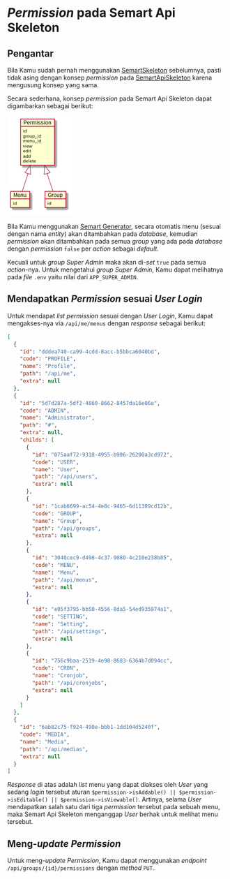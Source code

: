 # *Permission* pada Semart Api Skeleton

## Pengantar

Bila Kamu sudah pernah menggunakan [SemartSkeleton](https://github.com/KejawenLab/SemartSkeleton) sebelumnya, pasti tidak asing dengan konsep *permission* pada [SemartApiSkeleton](https://github.com/KejawenLab/SemartApiSkeleton) karena mengusung konsep yang sama.

Secara sederhana, konsep *permission* pada Semart Api Skeleton dapat digambarkan sebagai berikut:

![Permission](assets/permission.png)

Bila Kamu menggunakan [Semart Generator](generator.md), secara otomatis menu (sesuai dengan nama *entity*) akan ditambahkan pada *database*, kemudian *permission* akan ditambahkan pada semua *group* yang ada pada *database* dengan *permission* `false` per *action* sebagai *default*. 

Kecuali untuk *group Super Admin* maka akan di-*set* `true` pada semua *action*-nya. Untuk mengetahui *group Super Admin*, Kamu dapat melihatnya pada *file* `.env` yaitu nilai dari `APP_SUPER_ADMIN`.

## Mendapatkan *Permission* sesuai *User Login*

Untuk mendapat *list permission* sesuai dengan *User Login*, Kamu dapat mengakses-nya via `/api/me/menus` dengan *response* sebagai berikut:

```json
[
  {
    "id": "dddea740-ca99-4cdd-8acc-b5bbca6040bd",
    "code": "PROFILE",
    "name": "Profile",
    "path": "/api/me",
    "extra": null
  },
  {
    "id": "5d7d287a-5df2-4860-8662-8457da16e06a",
    "code": "ADMIN",
    "name": "Administrator",
    "path": "#",
    "extra": null,
    "childs": [
      {
        "id": "075aaf72-9318-4955-b906-26200a3cd972",
        "code": "USER",
        "name": "User",
        "path": "/api/users",
        "extra": null
      },
      {
        "id": "1cab6699-ac54-4e8c-9465-6d11309cd12b",
        "code": "GROUP",
        "name": "Group",
        "path": "/api/groups",
        "extra": null
      },
      {
        "id": "3040cec9-d498-4c37-9080-4c210e238b85",
        "code": "MENU",
        "name": "Menu",
        "path": "/api/menus",
        "extra": null
      },
      {
        "id": "e05f3795-bb50-4556-8da5-54ed935974a1",
        "code": "SETTING",
        "name": "Setting",
        "path": "/api/settings",
        "extra": null
      },
      {
        "id": "756c9baa-2519-4e98-8683-6364b7d094cc",
        "code": "CRON",
        "name": "Cronjob",
        "path": "/api/cronjobs",
        "extra": null
      }
    ]
  },
  {
    "id": "6ab82c75-f924-490e-bbb1-1dd104d5240f",
    "code": "MEDIA",
    "name": "Media",
    "path": "/api/medias",
    "extra": null
  }
]
```

*Response* di atas adalah *list* menu yang dapat diakses oleh *User* yang sedang *login* tersebut aturan `$permission->isAddable() || $permission->isEditable() || $permission->isViewable()`. Artinya, selama *User* mendapatkan salah satu dari tiga *permission* tersebut pada sebuah menu, maka Semart Api Skeleton menganggap *User* berhak untuk melihat menu tersebut.

## Meng-*update Permission*

Untuk meng-*update Permission*, Kamu dapat menggunakan *endpoint* `/api/groups/{id}/permissions` dengan *method* `PUT`.
